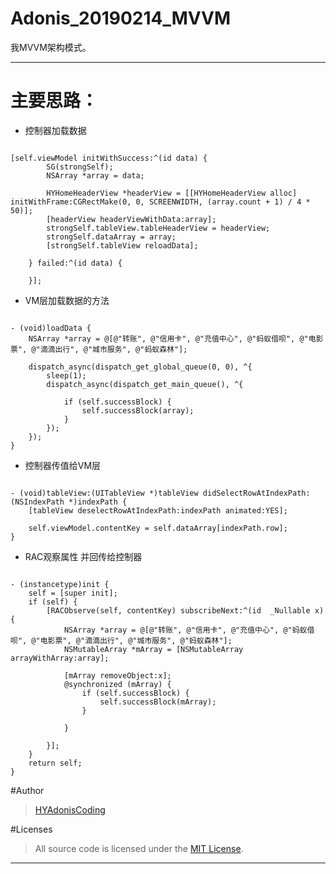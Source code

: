 # Adonis_20190214_MVVM


我MVVM架构模式。

-------
# 主要思路：


* 控制器加载数据

```

[self.viewModel initWithSuccess:^(id data) {
        SG(strongSelf);
        NSArray *array = data;
        
        HYHomeHeaderView *headerView = [[HYHomeHeaderView alloc] initWithFrame:CGRectMake(0, 0, SCREENWIDTH, (array.count + 1) / 4 * 50)];
        [headerView headerViewWithData:array];
        strongSelf.tableView.tableHeaderView = headerView;
        strongSelf.dataArray = array;
        [strongSelf.tableView reloadData];
        
    } failed:^(id data) {
        
    }];
```

* VM层加载数据的方法

```

- (void)loadData {
    NSArray *array = @[@"转账", @"信用卡", @"充值中心", @"蚂蚁借呗", @"电影票", @"滴滴出行", @"城市服务", @"蚂蚁森林"];
    
    dispatch_async(dispatch_get_global_queue(0, 0), ^{
        sleep(1);
        dispatch_async(dispatch_get_main_queue(), ^{
            
            if (self.successBlock) {
                self.successBlock(array);
            }
        });
    });
}

```

* 控制器传值给VM层

```

- (void)tableView:(UITableView *)tableView didSelectRowAtIndexPath:(NSIndexPath *)indexPath {
    [tableView deselectRowAtIndexPath:indexPath animated:YES];
    
    self.viewModel.contentKey = self.dataArray[indexPath.row];
}

```
* RAC观察属性 并回传给控制器

```

- (instancetype)init {
    self = [super init];
    if (self) {
        [RACObserve(self, contentKey) subscribeNext:^(id  _Nullable x) {
            NSArray *array = @[@"转账", @"信用卡", @"充值中心", @"蚂蚁借呗", @"电影票", @"滴滴出行", @"城市服务", @"蚂蚁森林"];
            NSMutableArray *mArray = [NSMutableArray arrayWithArray:array];
            
            [mArray removeObject:x];
            @synchronized (mArray) {
                if (self.successBlock) {
                    self.successBlock(mArray);
                }
                
            }

        }];
    }
    return self;
}

```

#Author

>[HYAdonisCoding]

#Licenses

>All source code is licensed under the [MIT License].


---
[HYAdonisCoding]:https://github.com/HYAdonisCoding
[MIT License]:https://github.com/HYAdonisCoding/HYCoreAnimationStudy/blob/master/LICENSE
